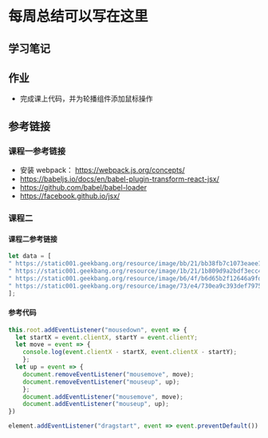 # 每周总结可以写在这里

## 学习笔记

## 作业

- 完成课上代码，并为轮播组件添加鼠标操作

## 参考链接

### 课程一参考链接

- 安装 webpack： <https://webpack.js.org/concepts/>
- <https://babeljs.io/docs/en/babel-plugin-transform-react-jsx/>
- <https://github.com/babel/babel-loader>
- <https://facebook.github.io/jsx/>

### 课程二

#### 课程二参考链接

```js
let data = [
" https://static001.geekbang.org/resource/image/bb/21/bb38fb7c1073eaee1755f81131f11d21.jpg ",
" https://static001.geekbang.org/resource/image/1b/21/1b809d9a2bdf3ecc481322d7c9223c21.jpg ",
" https://static001.geekbang.org/resource/image/b6/4f/b6d65b2f12646a9fd6b8cb2b020d754f.jpg ",
" https://static001.geekbang.org/resource/image/73/e4/730ea9c393def7975deceb48b3eb6fe4.jpg ",
];
```

#### 参考代码

```js
this.root.addEventListener("mousedown", event => {
  let startX = event.clientX, startY = event.clientY;
  let move = event => {
    console.log(event.clientX - startX, event.clientX - startY);
    };
  let up = event => {
    document.removeEventListener("mousemove", move);
    document.removeEventListener("mouseup", up);
    };
    document.addEventListener("mousemove", move);
    document.addEventListener("mouseup", up);
})

element.addEventListener("dragstart", event => event.preventDefault())
```
